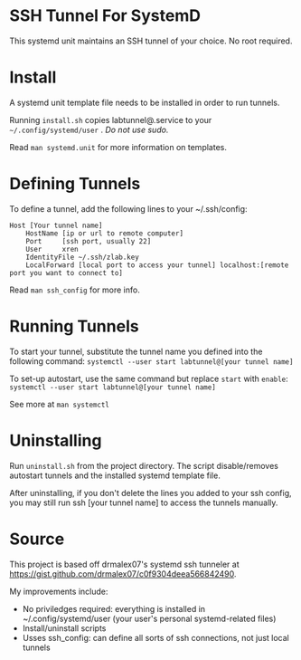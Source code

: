 # SSH Tunnel For SystemD

This systemd unit maintains an SSH tunnel of your choice. No root required.


# Install

A systemd unit template file needs to be installed in order to run tunnels.

Running `install.sh` copies labtunnel@.service to your `~/.config/systemd/user` . *Do not use sudo.*

Read `man systemd.unit` for more information on templates.

# Defining Tunnels

To define a tunnel, add the following lines to your ~/.ssh/config:

```
Host [Your tunnel name]
    HostName [ip or url to remote computer]
    Port     [ssh port, usually 22]
    User     xren
    IdentityFile ~/.ssh/zlab.key
    LocalForward [local port to access your tunnel] localhost:[remote port you want to connect to]
```

Read `man ssh_config` for more info.

# Running Tunnels

To start your tunnel, substitute the tunnel name you defined into the following command:
```systemctl --user start labtunnel@[your tunnel name]```

To set-up autostart, use the same command but replace `start` with `enable`:
```systemctl --user start labtunnel@[your tunnel name]```

See more at `man systemctl`

# Uninstalling

Run `uninstall.sh` from the project directory. The script disable/removes autostart tunnels and the installed systemd template file.

After uninstalling, if you don't delete the lines you added to your ssh config, you may still run ssh [your tunnel name] to access the tunnels manually.

# Source
This project is based off drmalex07's systemd ssh tunneler at https://gist.github.com/drmalex07/c0f9304deea566842490.

My improvements include:
- No priviledges required: everything is installed in ~/.config/systemd/user (your user's personal systemd-related files)
- Install/uninstall scripts
- Usses ssh_config: can define all sorts of ssh connections, not just local tunnels
